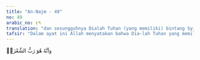 ```yaml
---
title: "An-Najm - 49"
no: 49
arabic_no: ٤٩
translation: "dan sesungguhnya Dialah Tuhan (yang memiliki) bintang Syi‘ra, "
tafsir: "Dalam ayat ini Allah menyatakan bahwa Dia-lah Tuhan yang memiliki bintang Syi'ra, yang sangat gemerlapan ini, yang terbit beriringan dengan bintang Jauza' di pertengahan musim panas. Mengkhususkan sebutan bintang ini dari planet-planet angkasa lainnya yang lebih besar dan lebih gemerlapan, karena bintang ini disembah pada zaman jahiliyah, yang menyembahnya adalah kabilah Himyar dan Khuza'ah. Orang pertama yang mengadakan penyembahan ini adalah Abu Kabsyah. Dia adalah pembesar bangsa Arab, sehingga orang Quraisy menyatakan, bahwa Nabi Muhammad saw, adalah anak Abu Kabsyah, sebagai persamaan karena berbeda dalam hal prinsip agamanya dengan agama nenek moyang mereka. Abu Kabsyah ini adalah salah seorang dari nenek Nabi Muhammad saw, dari pihak ibunya. Sebagaimana yang dikatakan Abu Sufyan ketika ia berada di hadapan Heraklius yang menjadi Pembesar Rum, \"Sungguh telah menjadi besar persoalan anak Abu Kabsyah ini (Nabi saw). Di antara bangsa Arab ada yang memuja bintang dan mengakui pengaruhnya terhadap alam semesta dan mereka membicarakan tentang masalah-masalah yang gaib ketika bintang itu terbit. Bintang Syi'ra ini ada dua, satu di antaranya berada di sebelah Syam (Palestina) dan yang lain berada di sebelah Yaman. Keterangan inilah yang dimaksudkan di sini yang disembah selain Allah."
---
```

وَاَنَّهٗ هُوَ رَبُّ الشِّعْرٰىۙ